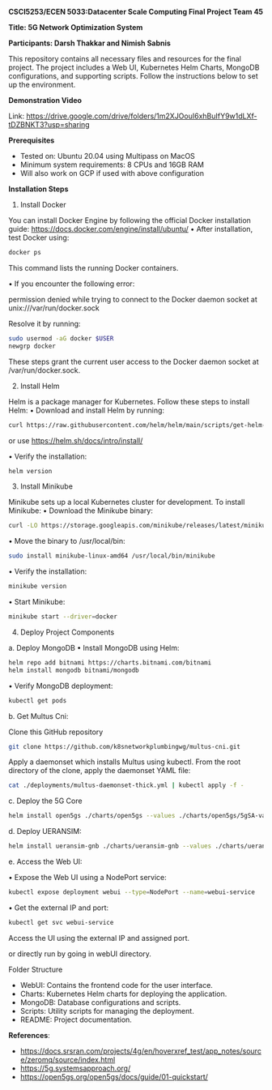 

__CSCI5253/ECEN 5033:Datacenter Scale Computing Final Project Team 45__

__Title: 5G Network Optimization System__

__Participants: Darsh Thakkar and Nimish Sabnis__

This repository contains all necessary files and resources for the final project. The project includes a Web UI, Kubernetes Helm Charts, MongoDB configurations, and supporting scripts. Follow the instructions below to set up the environment.


__Demonstration Video__

Link: https://drive.google.com/drive/folders/1m2XJOouI6xhBuIfY9w1dLXf-tDZBNKT3?usp=sharing

__Prerequisites__
*	Tested on: Ubuntu 20.04 using Multipass on MacOS
*	Minimum system requirements: 8 CPUs and 16GB RAM
*	Will also work on GCP if used with above configuration
  
__Installation Steps__

1. Install Docker

You can install Docker Engine by following the official Docker installation guide: https://docs.docker.com/engine/install/ubuntu/
	•	After installation, test Docker using:
```bash
docker ps
```

This command lists the running Docker containers.

•	If you encounter the following error:

permission denied while trying to connect to the Docker daemon socket at unix:///var/run/docker.sock

Resolve it by running:

 ```bash
 sudo usermod -aG docker $USER 
 newgrp docker
 ```
These steps grant the current user access to the Docker daemon socket at /var/run/docker.sock.

2. Install Helm

Helm is a package manager for Kubernetes. Follow these steps to install Helm:
•	Download and install Helm by running:

```bash
curl https://raw.githubusercontent.com/helm/helm/main/scripts/get-helm-3 | bash
```
or use https://helm.sh/docs/intro/install/



•	Verify the installation:
```bash
helm version
```
3. Install Minikube

Minikube sets up a local Kubernetes cluster for development. To install Minikube:
•	Download the Minikube binary:
```bash
curl -LO https://storage.googleapis.com/minikube/releases/latest/minikube-linux-amd64
```

•	Move the binary to /usr/local/bin:

```bash
sudo install minikube-linux-amd64 /usr/local/bin/minikube
```

•	Verify the installation:
```bash
minikube version
```

•	Start Minikube:

```bash
minikube start --driver=docker
```

4. Deploy Project Components

a. Deploy MongoDB
•	Install MongoDB using Helm:
```bash
helm repo add bitnami https://charts.bitnami.com/bitnami
helm install mongodb bitnami/mongodb
```

•	Verify MongoDB deployment:
```bash
kubectl get pods
```
b. Get Multus Cni:


Clone this GitHub repository
```bash
git clone https://github.com/k8snetworkplumbingwg/multus-cni.git
```
Apply a daemonset which installs Multus using kubectl. From the root directory of the clone, apply the daemonset YAML file:

```bash
cat ./deployments/multus-daemonset-thick.yml | kubectl apply -f -
```

c. Deploy the 5G Core
```bash
helm install open5gs ./charts/open5gs --values ./charts/open5gs/5gSA-values.yaml
```

d. Deploy UERANSIM:
```bash
helm install ueransim-gnb ./charts/ueransim-gnb --values ./charts/ueransim-gnb/gnb-ues-values.yaml
```

e. Access the Web UI:

•	Expose the Web UI using a NodePort service:
```bash
kubectl expose deployment webui --type=NodePort --name=webui-service
```

•	Get the external IP and port:
```bash
kubectl get svc webui-service
```

Access the UI using the external IP and assigned port.  

or directly run by going in webUI directory.


Folder Structure
*	WebUI: Contains the frontend code for the user interface.
*	Charts: Kubernetes Helm charts for deploying the application.
*	MongoDB: Database configurations and scripts.
*	Scripts: Utility scripts for managing the deployment.
*	README: Project documentation.

__References__:
* https://docs.srsran.com/projects/4g/en/hoverxref_test/app_notes/source/zeromq/source/index.html
* https://5g.systemsapproach.org/
* https://open5gs.org/open5gs/docs/guide/01-quickstart/



